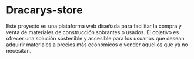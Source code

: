 # Dracarys-store
Este proyecto es una plataforma web diseñada para facilitar la compra y venta de materiales de construcción sobrantes o usados. El objetivo es ofrecer una solución sostenible y accesible para los usuarios que desean adquirir materiales a precios más económicos o vender aquellos que ya no necesitan.

